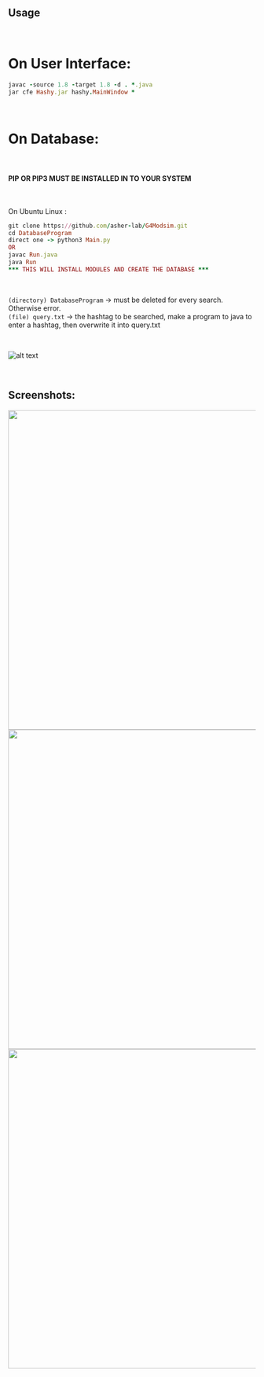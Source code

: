 ## Usage
<br>

# On User Interface:

```ruby
javac -source 1.8 -target 1.8 -d . *.java
jar cfe Hashy.jar hashy.MainWindow *
```




<br>

# On Database:
<br>

#### PIP OR PIP3 MUST BE INSTALLED IN TO YOUR SYSTEM 
<br>

On Ubuntu Linux : <br>
```ruby
git clone https://github.com/asher-lab/G4Modsim.git
cd DatabaseProgram
direct one -> python3 Main.py
OR
javac Run.java
java Run
*** THIS WILL INSTALL MODULES AND CREATE THE DATABASE ***
```
<br>

```(directory) DatabaseProgram``` -> must be deleted for every search. Otherwise error.<br>
```(file) query.txt``` -> the hashtag to be searched, make a program to java to enter a hashtag, then overwrite it into query.txt 

<br>

![alt text](https://github.com/QuantumBit-Softwares/Hashy/blob/main/Database/hashy.png?raw=true)

<br>

## Screenshots:

<p align="center">
  <img src="https://github.com/QuantumBit-Softwares/Hashy/blob/main/TemplateUI/1.png" width="650">
  <img src="https://github.com/QuantumBit-Softwares/Hashy/blob/main/TemplateUI/2.png" width="650">
  <img src="https://github.com/QuantumBit-Softwares/Hashy/blob/main/TemplateUI/3.png" width="650">
 
</p>

